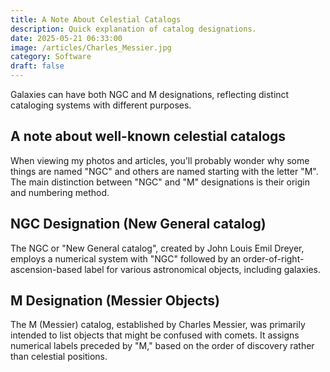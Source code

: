 ```yaml
---
title: A Note About Celestial Catalogs
description: Quick explanation of catalog designations.
date: 2025-05-21 06:33:00
image: /articles/Charles_Messier.jpg
category: Software
draft: false
---
```


Galaxies can have both NGC and M designations, reflecting distinct cataloging systems with different purposes.

## A note about well-known celestial catalogs

When viewing my photos and articles, you'll probably wonder why some things are named "NGC" and others are named starting with the letter "M". The main distinction between "NGC" and "M" designations is their origin and numbering method.

## NGC Designation (New General catalog)

The NGC or "New General catalog", created by John Louis Emil Dreyer, employs a numerical system with "NGC" followed by an order-of-right-ascension-based label for various astronomical objects, including galaxies.

## M Designation (Messier Objects)

The M (Messier) catalog, established by Charles Messier, was primarily intended to list objects that might be confused with comets. It assigns numerical labels preceded by "M," based on the order of discovery rather than celestial positions.

